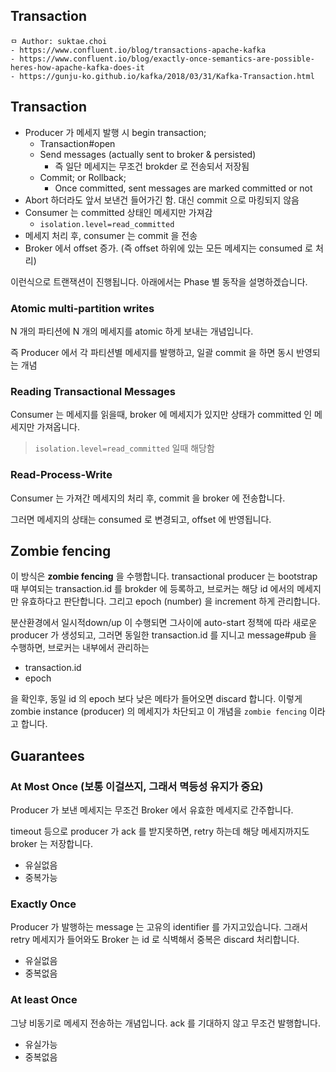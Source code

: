 ## Transaction

```
ㅁ Author: suktae.choi
- https://www.confluent.io/blog/transactions-apache-kafka
- https://www.confluent.io/blog/exactly-once-semantics-are-possible-heres-how-apache-kafka-does-it
- https://gunju-ko.github.io/kafka/2018/03/31/Kafka-Transaction.html
```

## Transaction

- Producer 가 메세지 발행 시 begin transaction;
  - Transaction#open
  - Send messages (actually sent to broker & persisted)
    - 즉 일단 메세지는 무조건 brokder 로 전송되서 저장됨
  - Commit; or Rollback;
    - Once committed, sent messages are marked committed or not
- Abort 하더라도 앞서 보낸건 들어가긴 함. 대신 commit 으로 마킹되지 않음
- Consumer 는 committed 상태인 메세지만 가져감
  - `isolation.level=read_committed`
- 메세지 처리 후, consumer 는 commit 을 전송
- Broker 에서 offset 증가. (즉 offset 하위에 있는 모든 메세지는 consumed 로 처리)

이런식으로 트랜잭션이 진행됩니다. 아래에서는 Phase 별 동작을 설명하겠습니다.

### Atomic multi-partition writes

N 개의 파티션에 N 개의 메세지를 atomic 하게 보내는 개념입니다.

즉 Producer 에서 각 파티션별 메세지를 발행하고, 일괄 commit 을 하면 동시 반영되는 개념

### Reading Transactional Messages

Consumer 는 메세지를 읽을때, broker 에 메세지가 있지만 상태가 committed 인 메세지만 가져옵니다.

> `isolation.level=read_committed` 일때 해당함

### Read-Process-Write

Consumer 는 가져간 메세지의 처리 후, commit 을 broker 에 전송합니다.

그러면 메세지의 상태는 consumed 로 변경되고, offset 에 반영됩니다.

## Zombie fencing 

이 방식은 **zombie fencing** 을 수행합니다. transactional producer 는 bootstrap 때 부여되는 transaction.id 를 brokder 에 등록하고, 브로커는 해당 id 에서의 메세지만 유효하다고 판단합니다. 그리고 epoch (number) 을 increment 하게 관리합니다.

분산환경에서 일시적down/up 이 수행되면 그사이에 auto-start 정책에 따라 새로운 producer 가 생성되고, 그러면 동일한 transaction.id 를 지니고 message#pub 을 수행하면, 브로커는 내부에서 관리하는

- transaction.id
- epoch

을 확인후, 동일 id 의 epoch 보다 낮은 메타가 들어오면 discard 합니다. 이렇게 zombie instance (producer) 의 메세지가 차단되고 이 개념을 `zombie fencing` 이라고 합니다.

## Guarantees

### At Most Once (보통 이걸쓰지, 그래서 멱등성 유지가 중요)

Producer 가 보낸 메세지는 무조건 Broker 에서 유효한 메세지로 간주합니다.

timeout 등으로 producer 가 ack 를 받지못하면, retry 하는데 해당 메세지까지도 broker 는 저장합니다.

- 유실없음
- 중복가능

### Exactly Once

Producer 가 발행하는 message 는 고유의 identifier 를 가지고있습니다. 그래서 retry 메세지가 들어와도 Broker 는 id 로 식벽해서 중복은 discard 처리합니다.

- 유실없음
- 중복없음

### At least Once

그냥 비동기로 메세지 전송하는 개념입니다. ack 를 기대하지 않고 무조건 발행합니다.

- 유실가능
- 중복없음

